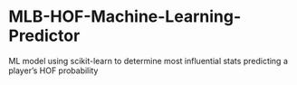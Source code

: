 # MLB-HOF-Machine-Learning-Predictor
ML model using scikit-learn to determine most influential stats predicting a player’s HOF probability
